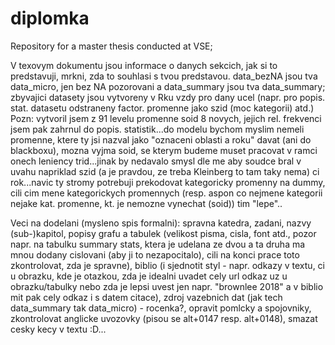 # diplomka
Repository for a master thesis conducted at VSE;   

V texovym dokumentu jsou informace o danych sekcich, jak si to predstavuji, mrkni, zda to souhlasi s tvou predstavou. 
data_bezNA jsou tva data_micro, jen bez NA pozorovani a data_summary jsou tva data_summary; zbyvajici datasety jsou vytvoreny v Rku vzdy pro dany ucel (napr. pro popis. stat. datasetu odstraneny factor. promenne jako szid (moc kategorii) atd.)    
Pozn: vytvoril jsem z 91 levelu promenne soid 8 novych, jejich rel. frekvenci jsem pak zahrnul do popis. statistik...do modelu bychom myslim nemeli promenne, ktere ty jsi nazval jako "oznaceni oblasti a roku" davat (ani do blackboxu), mozna vyjma soid, se kterym budeme muset pracovat v ramci onech leniency trid...jinak by nedavalo smysl dle me aby soudce bral v uvahu napriklad szid (a je pravdou, ze treba  Kleinberg to tam taky nema) ci rok...navic ty stromy potrebuji prekodovat kategoricky promenny na dummy, cili cim mene kategorickych promennych (resp. aspon co nejmene kategorii nejake kat. promenne, kt. je nemozne vynechat (soid)) tim "lepe"..
  

Veci na dodelani (mysleno spis formalni): spravna katedra, zadani, nazvy (sub-)kapitol, popisy grafu a tabulek (velikost pisma, cisla, font atd., pozor napr. na tabulku summary stats, ktera je udelana ze dvou a ta druha ma mnou dodany cislovani (aby ji to nezapocitalo), cili na konci prace toto zkontrolovat, zda je spravne), biblio (i sjednotit styl - napr. odkazy v textu, ci u obrazku, kde je otazkou, zda je idealni uvadet cely url odkaz uz u obrazku/tabulky nebo zda je lepsi uvest jen napr. "brownlee 2018" a v biblio mit pak cely odkaz i s datem citace), zdroj vazebnich dat (jak tech data_summary tak data_micro) - rocenka?, opravit pomlcky a spojovniky, zkontrolovat anglicke uvozovky (pisou se alt+0147 resp. alt+0148), smazat cesky kecy v textu :D...
